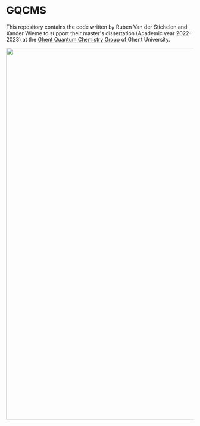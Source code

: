 # GQCMS

This repository contains the code written by Ruben Van der Stichelen and Xander Wieme to support their master's dissertation (Academic year 2022-2023) at the 
[Ghent Quantum Chemistry Group](https://gqcg.github.io/) of Ghent University.

<p align="center">
<img src="media/UMLclass.png" width="1000">
</p>


